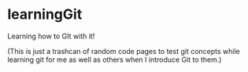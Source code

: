 # learningGit
Learning how to GIt with it!

(This is just a trashcan of random code pages to test git concepts while learning git for me as well as others when I introduce Git to them.)
